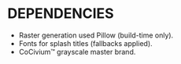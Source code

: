 # DEPENDENCIES
- Raster generation used Pillow (build-time only).
- Fonts for splash titles (fallbacks applied).
- CoCivium™ grayscale master brand.
